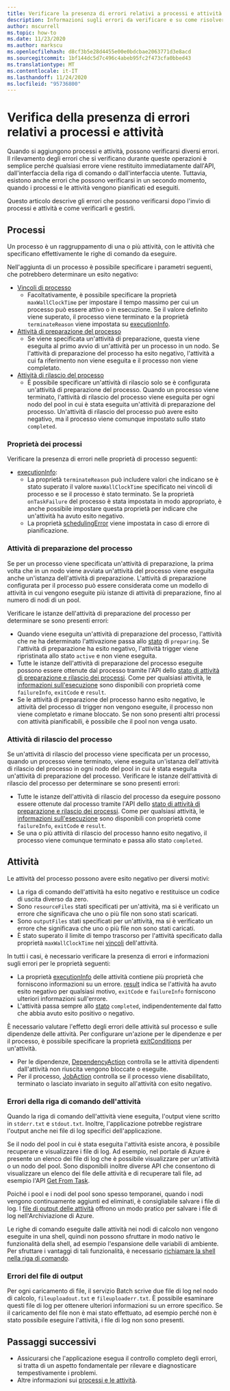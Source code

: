 ```yaml
---
title: Verificare la presenza di errori relativi a processi e attività
description: Informazioni sugli errori da verificare e su come risolvere i problemi relativi a processi e attività.
author: mscurrell
ms.topic: how-to
ms.date: 11/23/2020
ms.author: markscu
ms.openlocfilehash: d8cf3b5e28d4455e00e0bdcbae2063771d3e8acd
ms.sourcegitcommit: 1bf144dc5d7c496c4abeb95fc2f473cfa0bbed43
ms.translationtype: MT
ms.contentlocale: it-IT
ms.lasthandoff: 11/24/2020
ms.locfileid: "95736800"
---
```

# <a name="job-and-task-error-checking"></a>Verifica della presenza di errori relativi a processi e attività

Quando si aggiungono processi e attività, possono verificarsi diversi errori. Il rilevamento degli errori che si verificano durante queste operazioni è semplice perché qualsiasi errore viene restituito immediatamente dall'API, dall'interfaccia della riga di comando o dall'interfaccia utente. Tuttavia, esistono anche errori che possono verificarsi in un secondo momento, quando i processi e le attività vengono pianificati ed eseguiti.

Questo articolo descrive gli errori che possono verificarsi dopo l'invio di processi e attività e come verificarli e gestirli.

## <a name="jobs"></a>Processi

Un processo è un raggruppamento di una o più attività, con le attività che specificano effettivamente le righe di comando da eseguire.

Nell'aggiunta di un processo è possibile specificare i parametri seguenti, che potrebbero determinare un esito negativo:

- [Vincoli di processo](/rest/api/batchservice/job/add#jobconstraints)
  - Facoltativamente, è possibile specificare la proprietà `maxWallClockTime` per impostare il tempo massimo per cui un processo può essere attivo o in esecuzione. Se il valore definito viene superato, il processo viene terminato e la proprietà `terminateReason` viene impostata su [executionInfo](/rest/api/batchservice/job/get#cloudjob).
- [Attività di preparazione del processo](/rest/api/batchservice/job/add#jobpreparationtask)
  - Se viene specificata un'attività di preparazione, questa viene eseguita al primo avvio di un'attività per un processo in un nodo. Se l'attività di preparazione del processo ha esito negativo, l'attività a cui fa riferimento non viene eseguita e il processo non viene completato.
- [Attività di rilascio del processo](/rest/api/batchservice/job/add#jobreleasetask)
  - È possibile specificare un'attività di rilascio solo se è configurata un'attività di preparazione del processo. Quando un processo viene terminato, l'attività di rilascio del processo viene eseguita per ogni nodo del pool in cui è stata eseguita un'attività di preparazione del processo. Un'attività di rilascio del processo può avere esito negativo, ma il processo viene comunque impostato sullo stato `completed`.

### <a name="job-properties"></a>Proprietà dei processi

Verificare la presenza di errori nelle proprietà di processo seguenti:

- [executionInfo](/rest/api/batchservice/job/get#jobexecutioninformation):
  - La proprietà `terminateReason` può includere valori che indicano se è stato superato il valore `maxWallClockTime` specificato nei vincoli di processo e se il processo è stato terminato. Se la proprietà `onTaskFailure` del processo è stata impostata in modo appropriato, è anche possibile impostare questa proprietà per indicare che un'attività ha avuto esito negativo.
  - La proprietà [schedulingError](/rest/api/batchservice/job/get#jobschedulingerror) viene impostata in caso di errore di pianificazione.

### <a name="job-preparation-tasks"></a>Attività di preparazione del processo

Se per un processo viene specificata un'attività di preparazione, la prima volta che in un nodo viene avviata un'attività del processo viene eseguita anche un'istanza dell'attività di preparazione. L'attività di preparazione configurata per il processo può essere considerata come un modello di attività in cui vengono eseguite più istanze di attività di preparazione, fino al numero di nodi di un pool.

Verificare le istanze dell'attività di preparazione del processo per determinare se sono presenti errori:

- Quando viene eseguita un'attività di preparazione del processo, l'attività che ne ha determinato l'attivazione passa allo [stato](/rest/api/batchservice/task/get#taskstate) di `preparing`. Se l'attività di preparazione ha esito negativo, l'attività trigger viene ripristinata allo stato `active` e non viene eseguita.
- Tutte le istanze dell'attività di preparazione del processo eseguite possono essere ottenute dal processo tramite l'API dello [stato di attività di preparazione e rilascio dei processi](/rest/api/batchservice/job/listpreparationandreleasetaskstatus). Come per qualsiasi attività, le [informazioni sull'esecuzione](/rest/api/batchservice/job/listpreparationandreleasetaskstatus#jobpreparationandreleasetaskexecutioninformation) sono disponibili con proprietà come `failureInfo`, `exitCode` e `result`.
- Se le attività di preparazione del processo hanno esito negativo, le attività del processo di trigger non vengono eseguite, il processo non viene completato e rimane bloccato. Se non sono presenti altri processi con attività pianificabili, è possibile che il pool non venga usato.

### <a name="job-release-tasks"></a>Attività di rilascio del processo

Se un'attività di rilascio del processo viene specificata per un processo, quando un processo viene terminato, viene eseguita un'istanza dell'attività di rilascio del processo in ogni nodo del pool in cui è stata eseguita un'attività di preparazione del processo. Verificare le istanze dell'attività di rilascio del processo per determinare se sono presenti errori:

- Tutte le istanze dell'attività di rilascio del processo da eseguire possono essere ottenute dal processo tramite l'API dello [stato di attività di preparazione e rilascio dei processi](/rest/api/batchservice/job/listpreparationandreleasetaskstatus). Come per qualsiasi attività, le [informazioni sull'esecuzione](/rest/api/batchservice/job/listpreparationandreleasetaskstatus#jobpreparationandreleasetaskexecutioninformation) sono disponibili con proprietà come `failureInfo`, `exitCode` e `result`.
- Se una o più attività di rilascio del processo hanno esito negativo, il processo viene comunque terminato e passa allo stato `completed`.

## <a name="tasks"></a>Attività

Le attività del processo possono avere esito negativo per diversi motivi:

- La riga di comando dell'attività ha esito negativo e restituisce un codice di uscita diverso da zero.
- Sono `resourceFiles` stati specificati per un'attività, ma si è verificato un errore che significava che uno o più file non sono stati scaricati.
- Sono `outputFiles` stati specificati per un'attività, ma si è verificato un errore che significava che uno o più file non sono stati caricati.
- È stato superato il limite di tempo trascorso per l'attività specificato dalla proprietà `maxWallClockTime` nei [vincoli](/rest/api/batchservice/task/add#taskconstraints) dell'attività.

In tutti i casi, è necessario verificare la presenza di errori e informazioni sugli errori per le proprietà seguenti:

- La proprietà [executionInfo](/rest/api/batchservice/task/get#taskexecutioninformation) delle attività contiene più proprietà che forniscono informazioni su un errore. [result](/rest/api/batchservice/task/get#taskexecutionresult) indica se l'attività ha avuto esito negativo per qualsiasi motivo, `exitCode` e `failureInfo` forniscono ulteriori informazioni sull'errore.
- L'attività passa sempre allo [stato](/rest/api/batchservice/task/get#taskstate) `completed`, indipendentemente dal fatto che abbia avuto esito positivo o negativo.

È necessario valutare l'effetto degli errori delle attività sul processo e sulle dipendenze delle attività. Per configurare un'azione per le dipendenze e per il processo, è possibile specificare la proprietà [exitConditions](/rest/api/batchservice/task/add#exitconditions) per un'attività.

- Per le dipendenze, [DependencyAction](/rest/api/batchservice/task/add#dependencyaction) controlla se le attività dipendenti dall'attività non riuscita vengono bloccate o eseguite.
- Per il processo, [JobAction](/rest/api/batchservice/task/add#jobaction) controlla se il processo viene disabilitato, terminato o lasciato invariato in seguito all'attività con esito negativo.

### <a name="task-command-line-failures"></a>Errori della riga di comando dell'attività

Quando la riga di comando dell'attività viene eseguita, l'output viene scritto in `stderr.txt` e `stdout.txt`. Inoltre, l'applicazione potrebbe registrare l'output anche nei file di log specifici dell'applicazione.

Se il nodo del pool in cui è stata eseguita l'attività esiste ancora, è possibile recuperare e visualizzare i file di log. Ad esempio, nel portale di Azure è presente un elenco dei file di log che è possibile visualizzare per un'attività o un nodo del pool. Sono disponibili inoltre diverse API che consentono di visualizzare un elenco dei file delle attività e di recuperare tali file, ad esempio l'API [Get From Task](/rest/api/batchservice/file/getfromtask).

Poiché i pool e i nodi del pool sono spesso temporanei, quando i nodi vengono continuamente aggiunti ed eliminati, è consigliabile salvare i file di log. I [file di output delle attività](./batch-task-output-files.md) offrono un modo pratico per salvare i file di log nell'Archiviazione di Azure.

Le righe di comando eseguite dalle attività nei nodi di calcolo non vengono eseguite in una shell, quindi non possono sfruttare in modo nativo le funzionalità della shell, ad esempio l'espansione delle variabili di ambiente. Per sfruttare i vantaggi di tali funzionalità, è necessario [richiamare la shell nella riga di comando](batch-compute-node-environment-variables.md#command-line-expansion-of-environment-variables).

### <a name="output-file-failures"></a>Errori del file di output

Per ogni caricamento di file, il servizio Batch scrive due file di log nel nodo di calcolo, `fileuploadout.txt` e `fileuploaderr.txt`. È possibile esaminare questi file di log per ottenere ulteriori informazioni su un errore specifico. Se il caricamento del file non è mai stato effettuato, ad esempio perché non è stato possibile eseguire l'attività, i file di log non sono presenti.  

## <a name="next-steps"></a>Passaggi successivi

- Assicurarsi che l'applicazione esegua il controllo completo degli errori, si tratta di un aspetto fondamentale per rilevare e diagnosticare tempestivamente i problemi.
- Altre informazioni sui [processi e le attività](jobs-and-tasks.md).